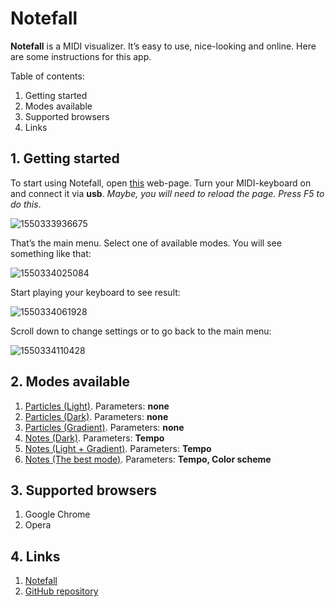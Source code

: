# Notefall

**Notefall** is a MIDI visualizer. It’s easy to use, nice-looking and online. Here are some instructions for this app.

Table of contents:

1. Getting started
2. Modes available
3. Supported browsers
4. Links

## 1. Getting started

To start using Notefall, open [this](https://sergeybrian.github.io/notefall/index.html) web-page. Turn your MIDI-keyboard on and connect it via **usb**. *Maybe, you will need to reload the page. Press F5 to do this*. 

![1550333936675](https://raw.githubusercontent.com/SergeyBrian/SergeyBrian.github.io/master/docs/imgs/1550333936675.png)

That’s the main menu. Select one of available modes. You will see something like that:

![1550334025084](https://raw.githubusercontent.com/SergeyBrian/SergeyBrian.github.io/master/docs/imgs/1550334025084.png)

Start playing your keyboard to see result:

![1550334061928](https://raw.githubusercontent.com/SergeyBrian/SergeyBrian.github.io/master/docs/imgs/1550334061928.png)

Scroll down to change settings or to go back to the main menu:

![1550334110428](https://raw.githubusercontent.com/SergeyBrian/SergeyBrian.github.io/master/docs/imgs/1550334110428.png)

## 2. Modes available

1. [Particles (Light)](https://sergeybrian.github.io/notefall/particles1.html). Parameters: **none**
2. [Particles (Dark)](https://sergeybrian.github.io/notefall/particles2.html). Parameters: **none**
3. [Particles (Gradient)](https://sergeybrian.github.io/notefall/particles3.html). Parameters: **none**
4. [Notes (Dark)](https://sergeybrian.github.io/notefall/notes.html). Parameters: **Tempo**
5. [Notes (Light + Gradient)](https://sergeybrian.github.io/notefall/notes2.html). Parameters: **Tempo**
6. [Notes (The best mode)](https://sergeybrian.github.io/notefall/notes3.html). Parameters: **Tempo, Color scheme**

## 3. Supported browsers

1. Google Chrome
2. Opera

## 4. Links

1. [Notefall](https://sergeybrian.github.io/notefall/)
2. [GitHub repository](https://github.com/SergeyBrian/notefall)
